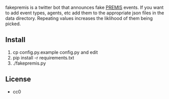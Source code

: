 fakepremis is a twitter bot that announces fake 
[PREMIS](http://www.loc.gov/standards/premis/) events. If you want to add 
event types, agents, etc add them to the appropriate json files in the 
data directory. Repeating values increases the liklihood of them being
picked.

Install
-------

1. cp config.py.example config.py and edit
2. pip install -r requirements.txt
3. ./fakepremis.py

License
-------

* cc0
